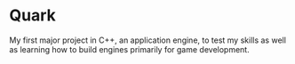 # Quark
My first major project in C++, an application engine, to test my skills as well as learning how to build engines primarily for game development.
